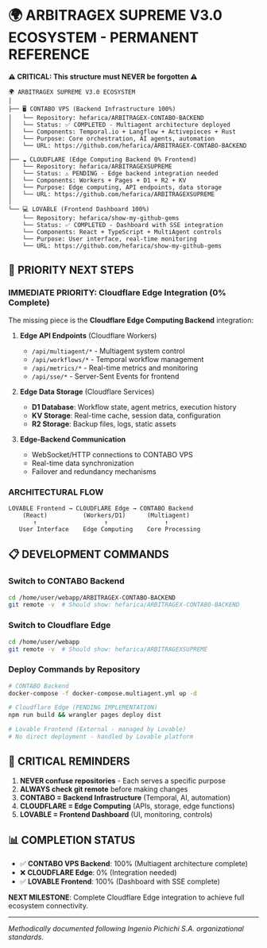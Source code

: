 # 🌍 ARBITRAGEX SUPREME V3.0 ECOSYSTEM - PERMANENT REFERENCE

**⚠️ CRITICAL: This structure must NEVER be forgotten ⚠️**

```
🌍 ARBITRAGEX SUPREME V3.0 ECOSYSTEM
│
├── 🖥️ CONTABO VPS (Backend Infrastructure 100%)
│   └── Repository: hefarica/ARBITRAGEX-CONTABO-BACKEND
│   └── Status: ✅ COMPLETED - Multiagent architecture deployed
│   └── Components: Temporal.io + Langflow + Activepieces + Rust
│   └── Purpose: Core orchestration, AI agents, automation
│   └── URL: https://github.com/hefarica/ARBITRAGEX-CONTABO-BACKEND
│
├── ☁️ CLOUDFLARE (Edge Computing Backend 0% Frontend)
│   └── Repository: hefarica/ARBITRAGEXSUPREME
│   └── Status: ⚠️ PENDING - Edge backend integration needed
│   └── Components: Workers + Pages + D1 + R2 + KV
│   └── Purpose: Edge computing, API endpoints, data storage
│   └── URL: https://github.com/hefarica/ARBITRAGEXSUPREME
│
└── 💻 LOVABLE (Frontend Dashboard 100%)
    └── Repository: hefarica/show-my-github-gems
    └── Status: ✅ COMPLETED - Dashboard with SSE integration
    └── Components: React + TypeScript + MultiAgent controls
    └── Purpose: User interface, real-time monitoring
    └── URL: https://github.com/hefarica/show-my-github-gems
```

## 🎯 PRIORITY NEXT STEPS

### **IMMEDIATE PRIORITY: Cloudflare Edge Integration (0% Complete)**

The missing piece is the **Cloudflare Edge Computing Backend** integration:

1. **Edge API Endpoints** (Cloudflare Workers)
   - `/api/multiagent/*` - Multiagent system control
   - `/api/workflows/*` - Temporal workflow management  
   - `/api/metrics/*` - Real-time metrics and monitoring
   - `/api/sse/*` - Server-Sent Events for frontend

2. **Edge Data Storage** (Cloudflare Services)
   - **D1 Database**: Workflow state, agent metrics, execution history
   - **KV Storage**: Real-time cache, session data, configuration
   - **R2 Storage**: Backup files, logs, static assets

3. **Edge-Backend Communication**
   - WebSocket/HTTP connections to CONTABO VPS
   - Real-time data synchronization
   - Failover and redundancy mechanisms

### **ARCHITECTURAL FLOW**
```
LOVABLE Frontend → CLOUDFLARE Edge → CONTABO Backend
    (React)          (Workers/D1)      (Multiagent)
       ↑                   ↑                ↑
   User Interface    Edge Computing    Core Processing
```

## 📋 DEVELOPMENT COMMANDS

### **Switch to CONTABO Backend**
```bash
cd /home/user/webapp/ARBITRAGEX-CONTABO-BACKEND
git remote -v  # Should show: hefarica/ARBITRAGEX-CONTABO-BACKEND
```

### **Switch to Cloudflare Edge**  
```bash
cd /home/user/webapp
git remote -v  # Should show: hefarica/ARBITRAGEXSUPREME
```

### **Deploy Commands by Repository**
```bash
# CONTABO Backend
docker-compose -f docker-compose.multiagent.yml up -d

# Cloudflare Edge (PENDING IMPLEMENTATION)
npm run build && wrangler pages deploy dist

# Lovable Frontend (External - managed by Lovable)
# No direct deployment - handled by Lovable platform
```

## 🚨 CRITICAL REMINDERS

1. **NEVER confuse repositories** - Each serves a specific purpose
2. **ALWAYS check git remote** before making changes
3. **CONTABO = Backend Infrastructure** (Temporal, AI, automation)
4. **CLOUDFLARE = Edge Computing** (APIs, storage, edge functions)  
5. **LOVABLE = Frontend Dashboard** (UI, monitoring, controls)

## 📊 COMPLETION STATUS

- ✅ **CONTABO VPS Backend**: 100% (Multiagent architecture complete)
- ❌ **CLOUDFLARE Edge**: 0% (Integration needed)
- ✅ **LOVABLE Frontend**: 100% (Dashboard with SSE complete)

**NEXT MILESTONE**: Complete Cloudflare Edge integration to achieve full ecosystem connectivity.

---
*Methodically documented following Ingenio Pichichi S.A. organizational standards.*